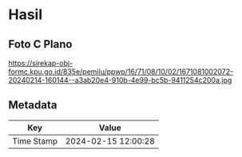# Hasil

## Foto C Plano

https://sirekap-obj-formc.kpu.go.id/835e/pemilu/ppwp/16/71/08/10/02/1671081002072-20240214-160144--a3ab20e4-910b-4e99-bc5b-9411254c200a.jpg


## Metadata

| Key        | Value               |
| ---------- | ------------------- |
| Time Stamp | 2024-02-15 12:00:28 |



